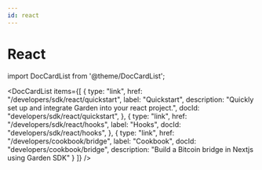 ```yaml
---
id: react
---
```


# React

import DocCardList from '@theme/DocCardList';

<DocCardList
items={[
{
type: "link",
href: "/developers/sdk/react/quickstart",
label: "Quickstart",
description: "Quickly set up and integrate Garden into your react project.",
docId: "developers/sdk/react/quickstart",
},
{
type: "link",
href: "/developers/sdk/react/hooks",
label: "Hooks",
docId: "developers/sdk/react/hooks",
},
{
type: "link",
href: "/developers/cookbook/bridge",
label: "Cookbook",
docId: "developers/cookbook/bridge",
description: "Build a Bitcoin bridge in Nextjs using Garden SDK"
}
]}
/>
